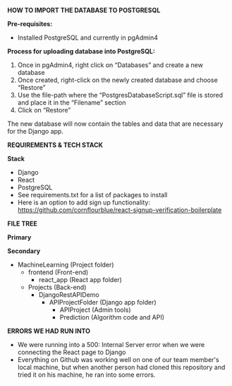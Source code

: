 **HOW TO IMPORT THE DATABASE TO POSTGRESQL**

**Pre-requisites:**

- Installed PostgreSQL and currently in pgAdmin4

**Process for uploading database into PostgreSQL:**

1. Once in pgAdmin4, right click on “Databases” and create a new database
2. Once created, right-click on the newly created database and choose “Restore”
3. Use the file-path where the “PostgresDatabaseScript.sql” file is stored and place it in the “Filename” section
4. Click on “Restore”

The new database will now contain the tables and data that are necessary for the Django app.

**REQUIREMENTS & TECH STACK**

**Stack**

- Django
- React
- PostgreSQL
- See requirements.txt for a list of packages to install
- Here is an option to add sign up functionality: https://github.com/cornflourblue/react-signup-verification-boilerplate

**FILE TREE**

**Primary**

**Secondary**

- MachineLearning (Project folder)
  - frontend (Front-end)
    - react_app (React app folder)
  - Projects (Back-end)
    - DjangoRestAPIDemo
      - APIProjectFolder (Django app folder)
        - APIProject (Admin tools)
        - Prediction (Algorithm code and API)
        
 **ERRORS WE HAD RUN INTO**

 - We were running into a 500: Internal Server error when we were connecting the React page to Django
 - Everything on Github was working well on one of our team member's local machine, but when another person had cloned this repository and tried it on his machine, he ran into some errors.
